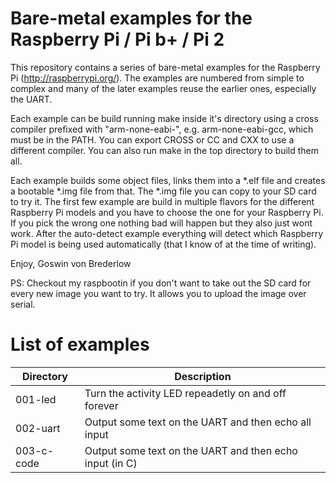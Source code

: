 Bare-metal examples for the Raspberry Pi / Pi b+ / Pi 2
======================================================

This repository contains a series of bare-metal examples for the
Raspberry Pi (http://raspberrypi.org/). The examples are numbered from
simple to complex and many of the later examples reuse the earlier
ones, especially the UART.

Each example can be build running make inside it's directory using a
cross compiler prefixed with "arm-none-eabi-", e.g. arm-none-eabi-gcc,
which must be in the PATH. You can export CROSS or CC and CXX to use a
different compiler. You can also run make in the top directory to
build them all.

Each example builds some object files, links them into a *.elf file
and creates a bootable *.img file from that. The *.img file you can
copy to your SD card to try it. The first few example are build in
multiple flavors for the different Raspberry Pi models and you have
to choose the one for your Raspberry Pi. If you pick the wrong one
nothing bad will happen but they also just wont work. After the
auto-detect example everything will detect which Raspberry Pi model is
being used automatically (that I know of at the time of writing).

Enjoy,
	Goswin von Brederlow

PS: Checkout my raspbootin if you don't want to take out the SD card
for every new image you want to try. It allows you to upload the image
over serial.

List of examples
================

| Directory  | Description |
| ---------- | ----------- |
| 001-led    | Turn the activity LED repeadetly on and off forever |
| 002-uart   | Output some text on the UART and then echo all input |
| 003-c-code | Output some text on the UART and then echo input (in C) |
